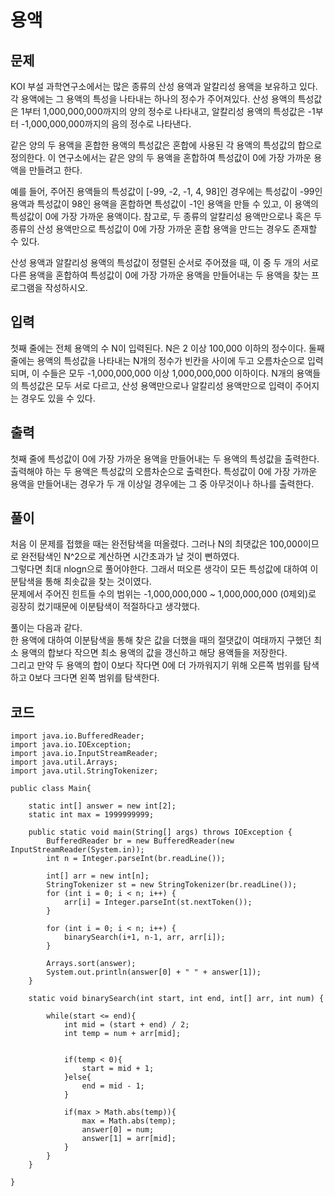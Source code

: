# 용액 
 
## 문제
KOI 부설 과학연구소에서는 많은 종류의 산성 용액과 알칼리성 용액을 보유하고 있다. 각 용액에는 그 용액의 특성을 나타내는 하나의 정수가 주어져있다. 산성 용액의 특성값은 1부터 1,000,000,000까지의 양의 정수로 나타내고, 알칼리성 용액의 특성값은 -1부터 -1,000,000,000까지의 음의 정수로 나타낸다.

같은 양의 두 용액을 혼합한 용액의 특성값은 혼합에 사용된 각 용액의 특성값의 합으로 정의한다. 이 연구소에서는 같은 양의 두 용액을 혼합하여 특성값이 0에 가장 가까운 용액을 만들려고 한다. 

예를 들어, 주어진 용액들의 특성값이 [-99, -2, -1, 4, 98]인 경우에는 특성값이 -99인 용액과 특성값이 98인 용액을 혼합하면 특성값이 -1인 용액을 만들 수 있고, 이 용액의 특성값이 0에 가장 가까운 용액이다. 참고로, 두 종류의 알칼리성 용액만으로나 혹은 두 종류의 산성 용액만으로 특성값이 0에 가장 가까운 혼합 용액을 만드는 경우도 존재할 수 있다.

산성 용액과 알칼리성 용액의 특성값이 정렬된 순서로 주어졌을 때, 이 중 두 개의 서로 다른 용액을 혼합하여 특성값이 0에 가장 가까운 용액을 만들어내는 두 용액을 찾는 프로그램을 작성하시오.

## 입력
첫째 줄에는 전체 용액의 수 N이 입력된다. N은 2 이상 100,000 이하의 정수이다. 둘째 줄에는 용액의 특성값을 나타내는 N개의 정수가 빈칸을 사이에 두고 오름차순으로 입력되며, 이 수들은 모두 -1,000,000,000 이상 1,000,000,000 이하이다. N개의 용액들의 특성값은 모두 서로 다르고, 산성 용액만으로나 알칼리성 용액만으로 입력이 주어지는 경우도 있을 수 있다.

## 출력
첫째 줄에 특성값이 0에 가장 가까운 용액을 만들어내는 두 용액의 특성값을 출력한다. 출력해야 하는 두 용액은 특성값의 오름차순으로 출력한다. 특성값이 0에 가장 가까운 용액을 만들어내는 경우가 두 개 이상일 경우에는 그 중 아무것이나 하나를 출력한다.

## 풀이
처음 이 문제를 접했을 때는 완전탐색을 떠올렸다. 그러나 N의 최댓값은 100,000이므로 완전탐색인 N^2으로 계산하면 시간초과가 날 것이 뻔하였다.  
그렇다면 최대 nlogn으로 풀어야한다. 그래서 떠오른 생각이 모든 특성값에 대하여 이분탐색을 통해 최솟값을 찾는 것이였다.  
문제에서 주어진 힌트들 수의 범위는 -1,000,000,000 ~ 1,000,000,000 (0제외)로 굉장히 컸기때문에 이분탐색이 적절하다고 생각했다.  

풀이는 다음과 같다.  
한 용액에 대하여 이분탐색을 통해 찾은 값을 더했을 때의 절댓값이 여태까지 구했던 최소 용액의 합보다 작으면 최소 용액의 값을 갱신하고 해당 용액들을 저장한다.  
그리고 만약 두 용액의 합이 0보다 작다면 0에 더 가까워지기 위해 오른쪽 범위를 탐색하고 0보다 크다면 왼쪽 범위를 탐색한다.  


## 코드
```
import java.io.BufferedReader;
import java.io.IOException;
import java.io.InputStreamReader;
import java.util.Arrays;
import java.util.StringTokenizer;

public class Main{

    static int[] answer = new int[2];
    static int max = 1999999999;

    public static void main(String[] args) throws IOException {
        BufferedReader br = new BufferedReader(new InputStreamReader(System.in));
        int n = Integer.parseInt(br.readLine());

        int[] arr = new int[n];
        StringTokenizer st = new StringTokenizer(br.readLine());
        for (int i = 0; i < n; i++) {
            arr[i] = Integer.parseInt(st.nextToken());
        }

        for (int i = 0; i < n; i++) {
            binarySearch(i+1, n-1, arr, arr[i]);
        }

        Arrays.sort(answer);
        System.out.println(answer[0] + " " + answer[1]);
    }

    static void binarySearch(int start, int end, int[] arr, int num) {

        while(start <= end){
            int mid = (start + end) / 2;
            int temp = num + arr[mid];


            if(temp < 0){
                start = mid + 1;
            }else{
                end = mid - 1;
            }

            if(max > Math.abs(temp)){
                max = Math.abs(temp);
                answer[0] = num;
                answer[1] = arr[mid];
            }
        }
    }

}

```


